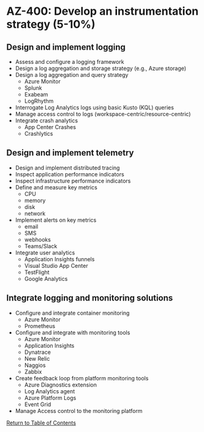 # AZ-400: Develop an instrumentation strategy (5-10%)

## Design and implement logging
- Assess and configure a logging framework
- Design a log aggregation and storage strategy (e.g., Azure storage)
- Design a log aggregation and query strategy
    - Azure Monitor
    - Splunk
    - Exabeam
    - LogRhythm
- Interrogate Log Analytics logs using basic Kusto (KQL) queries
- Manage access control to logs (workspace-centric/resource-centric)
- Integrate crash analytics
    - App Center Crashes
    - Crashlytics

## Design and implement telemetry
- Design and implement distributed tracing
- Inspect application performance indicators
- Inspect infrastructure performance indicators
- Define and measure key metrics
    - CPU
    - memory
    - disk
    - network
- Implement alerts on key metrics
    - email
    - SMS
    - webhooks
    - Teams/Slack
- Integrate user analytics
    - Application Insights funnels
    - Visual Studio App Center
    - TestFlight
    - Google Analytics

## Integrate logging and monitoring solutions
- Configure and integrate container monitoring
    - Azure Monitor
    - Prometheus
- Configure and integrate with monitoring tools
    - Azure Monitor
    - Application Insights
    - Dynatrace
    - New Relic
    - Naggios
    - Zabbix
- Create feedback loop from platform monitoring tools
    - Azure Diagnostics extension
    - Log Analytics agent
    - Azure Platform Logs
    - Event Grid
- Manage Access control to the monitoring platform

[Return to Table of Contents](README.md)